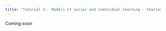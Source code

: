 ```yaml
---
title: "Tutorial 2:  Models of social and individual learning - Charley Wu & Wataru Toyokawa"
---
```



*Coming soon*